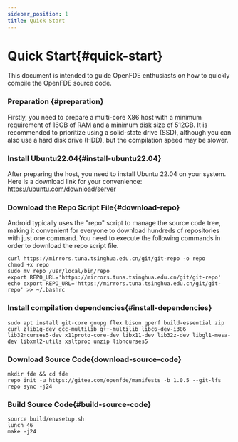 ```yaml
---
sidebar_position: 1
title: Quick Start
---
```


# Quick Start{#quick-start}

This document is intended to guide OpenFDE enthusiasts on how to quickly compile the OpenFDE source code.

### Preparation {#preparation}

Firstly, you need to prepare a multi-core X86 host with a minimum requirement of 16GB of RAM and a minimum disk size of 512GB. It is recommended to prioritize using a solid-state drive (SSD), although you can also use a hard disk drive (HDD), but the compilation speed may be slower.

### Install Ubuntu22.04{#install-ubuntu22.04}

After preparing the host, you need to install Ubuntu 22.04 on your system. Here is a download link for your convenience: https://ubuntu.com/download/server

### Download the Repo Script File{#download-repo}

Android typically uses the "repo" script to manage the source code tree, making it convenient for everyone to download hundreds of repositories with just one command. You need to execute the following commands in order to download the repo script file.

```
curl https://mirrors.tuna.tsinghua.edu.cn/git/git-repo -o repo
chmod +x repo
sudo mv repo /usr/local/bin/repo
export REPO_URL='https://mirrors.tuna.tsinghua.edu.cn/git/git-repo'
echo export REPO_URL='https://mirrors.tuna.tsinghua.edu.cn/git/git-repo' >> ~/.bashrc
```

### Install compilation dependencies{#install-dependencies}

```
sudo apt install git-core gnupg flex bison gperf build-essential zip curl zlib1g-dev gcc-multilib g++-multilib libc6-dev-i386 lib32ncurses5-dev x11proto-core-dev libx11-dev lib32z-dev libgl1-mesa-dev libxml2-utils xsltproc unzip libncurses5
```

### Download Source Code{download-source-code}

```
mkdir fde && cd fde
repo init -u https://gitee.com/openfde/manifests -b 1.0.5 --git-lfs
repo sync -j24
```
  
### Build Source Code{#build-source-code}

```
source build/envsetup.sh
lunch 46 
make -j24
```
    

